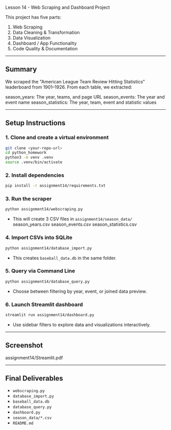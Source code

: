 Lesson 14 - Web Scraping and Dashboard Project

This project has five parts:

1. Web Scraping
2. Data Cleaning & Transformation
3. Data Visualization
4. Dashboard / App Functionality
5. Code Quality & Documentation

---

## Summary

We scraped the "American League Team Review Hitting Statistics" leaderboard from 1901–1926. From each table, we extracted:

season_years: The year, teams, and page URL
season_events: The year and event name
season_statistics: The year, team, event and statistic values

---

## Setup Instructions

### 1. Clone and create a virtual environment

```bash
git clone <your-repo-url>
cd python_homework
python3 -m venv .venv
source .venv/bin/activate
```

### 2. Install dependencies

```bash
pip install -r assignment14/requirements.txt
```

### 3. Run the scraper

```bash
python assignment14/webscraping.py
```

- This will create 3 CSV files in `assignment14/season_data/`
  season_years.csv
  season_events.csv
  season_statistics.csv

### 4. Import CSVs into SQLite

```bash
python assignment14/database_import.py
```

- This creates `baseball_data.db` in the same folder.

### 5. Query via Command Line

```bash
python assignment14/database_query.py
```

- Choose between filtering by year, event, or joined data preview.

### 6. Launch Streamlit dashboard

```bash
streamlit run assignment14/dashboard.py
```

- Use sidebar filters to explore data and visualizations interactively.

---

## Screenshot

assignment14/Streamlit.pdf

---

## Final Deliverables

- `webscraping.py`
- `database_import.py`
- `baseball_data.db`
- `database_query.py`
- `dashboard.py`
- `season_data/*.csv`
- `README.md`
